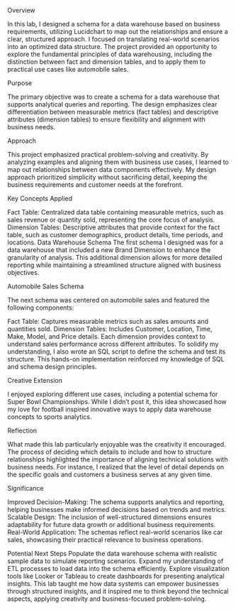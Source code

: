 Overview

In this lab, I designed a schema for a data warehouse based on business requirements, utilizing Lucidchart to map out the relationships and ensure a clear, structured approach. I focused on translating real-world scenarios into an optimized data structure. The project provided an opportunity to explore the fundamental principles of data warehousing, including the distinction between fact and dimension tables, and to apply them to practical use cases like automobile sales.

Purpose

The primary objective was to create a schema for a data warehouse that supports analytical queries and reporting. The design emphasizes clear differentiation between measurable metrics (fact tables) and descriptive attributes (dimension tables) to ensure flexibility and alignment with business needs.

Approach

This project emphasized practical problem-solving and creativity. By analyzing examples and aligning them with business use cases, I learned to map out relationships between data components effectively. My design approach prioritized simplicity without sacrificing detail, keeping the business requirements and customer needs at the forefront.

Key Concepts Applied

Fact Table: Centralized data table containing measurable metrics, such as sales revenue or quantity sold, representing the core focus of analysis.
Dimension Tables: Descriptive attributes that provide context for the fact table, such as customer demographics, product details, time periods, and locations.
Data Warehouse Schema
The first schema I designed was for a data warehouse that included a new Brand Dimension to enhance the granularity of analysis. This additional dimension allows for more detailed reporting while maintaining a streamlined structure aligned with business objectives.

Automobile Sales Schema

The next schema was centered on automobile sales and featured the following components:

Fact Table: Captures measurable metrics such as sales amounts and quantities sold.
Dimension Tables: Includes Customer, Location, Time, Make, Model, and Price details. Each dimension provides context to understand sales performance across different attributes.
To solidify my understanding, I also wrote an SQL script to define the schema and test its structure. This hands-on implementation reinforced my knowledge of SQL and schema design principles.

Creative Extension

I enjoyed exploring different use cases, including a potential schema for Super Bowl Championships. While I didn’t post it, this idea showcased how my love for football inspired innovative ways to apply data warehouse concepts to sports analytics.

Reflection

What made this lab particularly enjoyable was the creativity it encouraged. The process of deciding which details to include and how to structure relationships highlighted the importance of aligning technical solutions with business needs. For instance, I realized that the level of detail depends on the specific goals and customers a business serves at any given time.

Significance

Improved Decision-Making: The schema supports analytics and reporting, helping businesses make informed decisions based on trends and metrics.
Scalable Design: The inclusion of well-structured dimensions ensures adaptability for future data growth or additional business requirements.
Real-World Application: The schemas reflect real-world scenarios like car sales, showcasing their practical relevance to business operations.

Potential Next Steps
Populate the data warehouse schema with realistic sample data to simulate reporting scenarios.
Expand my understanding of ETL processes to load data into the schema efficiently.
Explore visualization tools like Looker or Tableau to create dashboards for presenting analytical insights.
This lab taught me how data systems can empower businesses through structured insights, and it inspired me to think beyond the technical aspects, applying creativity and business-focused problem-solving.
